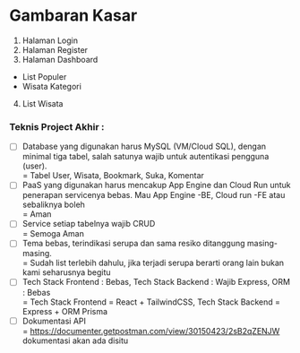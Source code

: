 # Gambaran Kasar

1. Halaman Login
2. Halaman Register
3. Halaman Dashboard

- List Populer
- Wisata Kategori

4. List Wisata

### Teknis Project Akhir :

- [ ] Database yang digunakan harus MySQL (VM/Cloud SQL), dengan minimal tiga tabel, salah satunya wajib untuk autentikasi pengguna (user).\
       = Tabel User, Wisata, Bookmark, Suka, Komentar
- [ ] PaaS yang digunakan harus mencakup App Engine dan Cloud Run untuk penerapan servicenya bebas. Mau App Engine -BE, Cloud run -FE atau sebaliknya boleh\
       = Aman
- [ ] Service setiap tabelnya wajib CRUD\
       = Semoga Aman
- [ ] Tema bebas, terindikasi serupa dan sama resiko ditanggung masing-masing.\
       = Sudah list terlebih dahulu, jika terjadi serupa berarti orang lain bukan kami seharusnya begitu
- [ ] Tech Stack Frontend : Bebas, Tech Stack Backend : Wajib Express, ORM : Bebas\
       = Tech Stack Frontend = React + TailwindCSS, Tech Stack Backend = Express + ORM Prisma
- [ ] Dokumentasi API\
       = https://documenter.getpostman.com/view/30150423/2sB2qZENJW dokumentasi akan ada disitu
